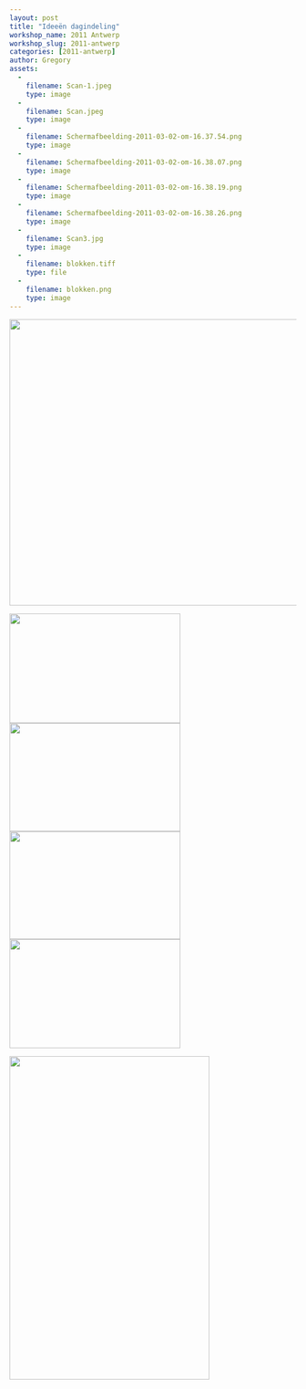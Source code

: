 ```yaml
---
layout: post
title: "Ideeën dagindeling"
workshop_name: 2011 Antwerp
workshop_slug: 2011-antwerp
categories: [2011-antwerp]
author: Gregory 
assets:
  -
    filename: Scan-1.jpeg
    type: image
  -
    filename: Scan.jpeg
    type: image
  -
    filename: Schermafbeelding-2011-03-02-om-16.37.54.png
    type: image
  -
    filename: Schermafbeelding-2011-03-02-om-16.38.07.png
    type: image
  -
    filename: Schermafbeelding-2011-03-02-om-16.38.19.png
    type: image
  -
    filename: Schermafbeelding-2011-03-02-om-16.38.26.png
    type: image
  -
    filename: Scan3.jpg
    type: image
  -
    filename: blokken.tiff
    type: file
  -
    filename: blokken.png
    type: image
---
```

<a href="http://workshops.nodebox.net/2011-1/wp-content/uploads/2011/03/Scan3.jpg"><img class="alignnone size-large wp-image-102" src="http://workshops.nodebox.net/2011-1/wp-content/uploads/2011/03/Scan3-1024x804.jpg" alt="" width="640" height="502" /></a>

<a href="http://workshops.nodebox.net/2011-1/wp-content/uploads/2011/03/Scan.jpeg"></a><a href="http://workshops.nodebox.net/2011-1/wp-content/uploads/2011/03/Schermafbeelding-2011-03-02-om-16.37.54.png"><img class="alignnone size-medium wp-image-71" src="http://workshops.nodebox.net/2011-1/wp-content/uploads/2011/03/Schermafbeelding-2011-03-02-om-16.37.54-300x192.png" alt="" width="300" height="192" /></a> <a href="http://workshops.nodebox.net/2011-1/wp-content/uploads/2011/03/Schermafbeelding-2011-03-02-om-16.38.07.png"><img class="alignnone size-medium wp-image-72" src="http://workshops.nodebox.net/2011-1/wp-content/uploads/2011/03/Schermafbeelding-2011-03-02-om-16.38.07-300x190.png" alt="" width="300" height="190" /></a><a href="http://workshops.nodebox.net/2011-1/wp-content/uploads/2011/03/Schermafbeelding-2011-03-02-om-16.38.19.png"><img class="alignnone size-medium wp-image-73" src="http://workshops.nodebox.net/2011-1/wp-content/uploads/2011/03/Schermafbeelding-2011-03-02-om-16.38.19-300x189.png" alt="" width="300" height="189" /></a> <a href="http://workshops.nodebox.net/2011-1/wp-content/uploads/2011/03/Schermafbeelding-2011-03-02-om-16.38.26.png"><img class="alignnone size-medium wp-image-74" src="http://workshops.nodebox.net/2011-1/wp-content/uploads/2011/03/Schermafbeelding-2011-03-02-om-16.38.26-300x191.png" alt="" width="300" height="191" /></a>

<a href="http://workshops.nodebox.net/2011-1/wp-content/uploads/2011/03/blokken.png"><img class="alignnone size-full wp-image-122" src="http://workshops.nodebox.net/2011-1/wp-content/uploads/2011/03/blokken.png" alt="" width="351" height="567" /></a>

&nbsp;
